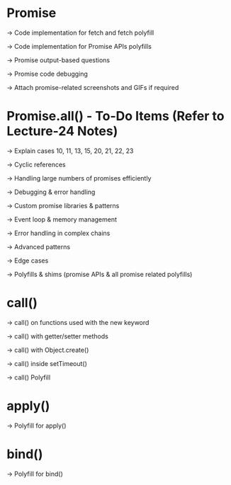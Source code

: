

# Promise

-> Code implementation for fetch and fetch polyfill

-> Code implementation for Promise APIs polyfills

-> Promise output-based questions

-> Promise code debugging

-> Attach promise-related screenshots and GIFs if required


# Promise.all() - To-Do Items (Refer to Lecture-24 Notes)

-> Explain cases 10, 11, 13, 15, 20, 21, 22, 23

-> Cyclic references

-> Handling large numbers of promises efficiently

-> Debugging & error handling

-> Custom promise libraries & patterns

-> Event loop & memory management

-> Error handling in complex chains

-> Advanced patterns

-> Edge cases

-> Polyfills & shims (promise APIs & all promise related polyfills)


# call()

-> call() on functions used with the new keyword

-> call() with getter/setter methods

-> call() with Object.create()

-> call() inside setTimeout()

-> call() Polyfill


# apply()

-> Polyfill for apply()


# bind()

-> Polyfill for bind()